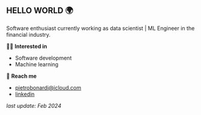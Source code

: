 ## HELLO WORLD 🌍

Software enthusiast currently working as data scientist | ML Engineer in the financial industry.

🕺🏻 **Interested in**  
- Software development
- Machine learning 

💫 **Reach me**
- pietrobonardi@icloud.com 
- [linkedin](https://www.linkedin.com/in/pietrobonardi/)


_last update: Feb 2024_
